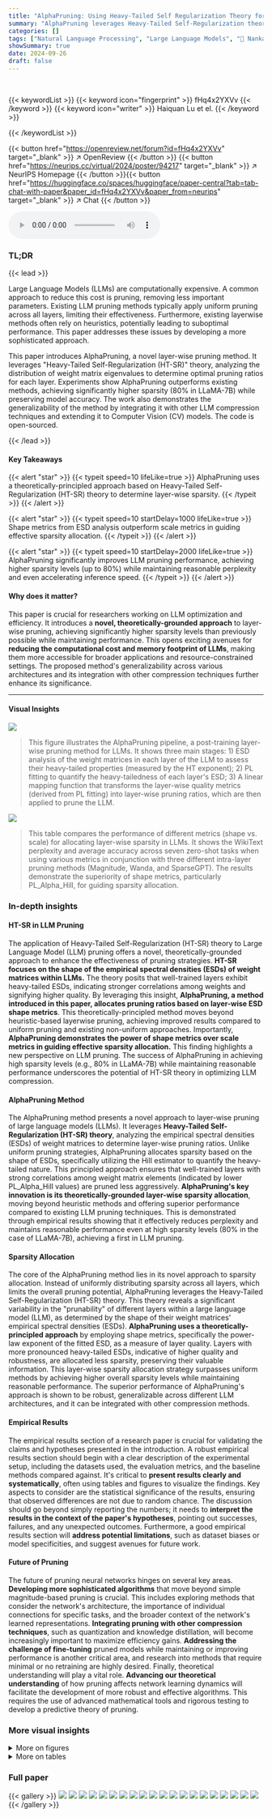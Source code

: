 ```yaml
---
title: "AlphaPruning: Using Heavy-Tailed Self Regularization Theory for Improved Layer-wise Pruning of Large Language Models"
summary: "AlphaPruning leverages Heavy-Tailed Self-Regularization theory to allocate optimal layer-wise sparsity ratios in LLMs, achieving 80% sparsity in LLaMA-7B with reasonable perplexity."
categories: []
tags: ["Natural Language Processing", "Large Language Models", "🏢 Nankai University",]
showSummary: true
date: 2024-09-26
draft: false
---
```


<br>

{{< keywordList >}}
{{< keyword icon="fingerprint" >}} fHq4x2YXVv {{< /keyword >}}
{{< keyword icon="writer" >}} Haiquan Lu et el. {{< /keyword >}}
 
{{< /keywordList >}}

{{< button href="https://openreview.net/forum?id=fHq4x2YXVv" target="_blank" >}}
↗ OpenReview
{{< /button >}}
{{< button href="https://neurips.cc/virtual/2024/poster/94217" target="_blank" >}}
↗ NeurIPS Homepage
{{< /button >}}{{< button href="https://huggingface.co/spaces/huggingface/paper-central?tab=tab-chat-with-paper&paper_id=fHq4x2YXVv&paper_from=neurips" target="_blank" >}}
↗ Chat
{{< /button >}}



<audio controls>
    <source src="https://ai-paper-reviewer.com/fHq4x2YXVv/podcast.wav" type="audio/wav">
    Your browser does not support the audio element.
</audio>


### TL;DR


{{< lead >}}

Large Language Models (LLMs) are computationally expensive.  A common approach to reduce this cost is pruning, removing less important parameters.  Existing LLM pruning methods typically apply uniform pruning across all layers, limiting their effectiveness.  Furthermore, existing layerwise methods often rely on heuristics, potentially leading to suboptimal performance.  This paper addresses these issues by developing a more sophisticated approach.

This paper introduces AlphaPruning, a novel layer-wise pruning method. It leverages "Heavy-Tailed Self-Regularization (HT-SR)" theory, analyzing the distribution of weight matrix eigenvalues to determine optimal pruning ratios for each layer.  Experiments show AlphaPruning outperforms existing methods, achieving significantly higher sparsity (80% in LLaMA-7B) while preserving model accuracy.  The work also demonstrates the generalizability of the method by integrating it with other LLM compression techniques and extending it to Computer Vision (CV) models.  The code is open-sourced.

{{< /lead >}}


#### Key Takeaways

{{< alert "star" >}}
{{< typeit speed=10 lifeLike=true >}} AlphaPruning uses a theoretically-principled approach based on Heavy-Tailed Self-Regularization (HT-SR) theory to determine layer-wise sparsity. {{< /typeit >}}
{{< /alert >}}

{{< alert "star" >}}
{{< typeit speed=10 startDelay=1000 lifeLike=true >}} Shape metrics from ESD analysis outperform scale metrics in guiding effective sparsity allocation. {{< /typeit >}}
{{< /alert >}}

{{< alert "star" >}}
{{< typeit speed=10 startDelay=2000 lifeLike=true >}} AlphaPruning significantly improves LLM pruning performance, achieving higher sparsity levels (up to 80%) while maintaining reasonable perplexity and even accelerating inference speed. {{< /typeit >}}
{{< /alert >}}

#### Why does it matter?
This paper is crucial for researchers working on LLM optimization and efficiency.  It introduces a **novel, theoretically-grounded approach** to layer-wise pruning, achieving significantly higher sparsity levels than previously possible while maintaining performance. This opens exciting avenues for **reducing the computational cost and memory footprint of LLMs**, making them more accessible for broader applications and resource-constrained settings.  The proposed method's generalizability across various architectures and its integration with other compression techniques further enhance its significance.

------
#### Visual Insights



![](https://ai-paper-reviewer.com/fHq4x2YXVv/figures_1_1.jpg)

> This figure illustrates the AlphaPruning pipeline, a post-training layer-wise pruning method for LLMs.  It shows three main stages: 1) ESD analysis of the weight matrices in each layer of the LLM to assess their heavy-tailed properties (measured by the HT exponent); 2) PL fitting to quantify the heavy-tailedness of each layer's ESD; 3) A linear mapping function that transforms the layer-wise quality metrics (derived from PL fitting) into layer-wise pruning ratios, which are then applied to prune the LLM.





![](https://ai-paper-reviewer.com/fHq4x2YXVv/tables_4_1.jpg)

> This table compares the performance of different metrics (shape vs. scale) for allocating layer-wise sparsity in LLMs.  It shows the WikiText perplexity and average accuracy across seven zero-shot tasks when using various metrics in conjunction with three different intra-layer pruning methods (Magnitude, Wanda, and SparseGPT).  The results demonstrate the superiority of shape metrics, particularly PL_Alpha_Hill, for guiding sparsity allocation.





### In-depth insights


#### HT-SR in LLM Pruning
The application of Heavy-Tailed Self-Regularization (HT-SR) theory to Large Language Model (LLM) pruning offers a novel, theoretically-grounded approach to enhance the effectiveness of pruning strategies.  **HT-SR focuses on the shape of the empirical spectral densities (ESDs) of weight matrices within LLMs.**  The theory posits that well-trained layers exhibit heavy-tailed ESDs, indicating stronger correlations among weights and signifying higher quality. By leveraging this insight, **AlphaPruning, a method introduced in this paper, allocates pruning ratios based on layer-wise ESD shape metrics**.  This theoretically-principled method moves beyond heuristic-based layerwise pruning, achieving improved results compared to uniform pruning and existing non-uniform approaches. Importantly, **AlphaPruning demonstrates the power of shape metrics over scale metrics in guiding effective sparsity allocation.** This finding highlights a new perspective on LLM pruning.  The success of AlphaPruning in achieving high sparsity levels (e.g., 80% in LLaMA-7B) while maintaining reasonable performance underscores the potential of HT-SR theory in optimizing LLM compression.

#### AlphaPruning Method
The AlphaPruning method presents a novel approach to layer-wise pruning of large language models (LLMs).  It leverages **Heavy-Tailed Self-Regularization (HT-SR) theory**, analyzing the empirical spectral densities (ESDs) of weight matrices to determine layer-wise pruning ratios. Unlike uniform pruning strategies, AlphaPruning allocates sparsity based on the shape of ESDs, specifically utilizing the Hill estimator to quantify the heavy-tailed nature.  This principled approach ensures that well-trained layers with strong correlations among weight matrix elements (indicated by lower PL_Alpha_Hill values) are pruned less aggressively.  **AlphaPruning's key innovation is its theoretically-grounded layer-wise sparsity allocation**, moving beyond heuristic methods and offering superior performance compared to existing LLM pruning techniques. This is demonstrated through empirical results showing that it effectively reduces perplexity and maintains reasonable performance even at high sparsity levels (80% in the case of LLaMA-7B), achieving a first in LLM pruning.

#### Sparsity Allocation
The core of the AlphaPruning method lies in its novel approach to sparsity allocation.  Instead of uniformly distributing sparsity across all layers, which limits the overall pruning potential, AlphaPruning leverages the Heavy-Tailed Self-Regularization (HT-SR) theory. This theory reveals a significant variability in the "prunability" of different layers within a large language model (LLM), as determined by the shape of their weight matrices' empirical spectral densities (ESDs).  **AlphaPruning uses a theoretically-principled approach** by employing shape metrics, specifically the power-law exponent of the fitted ESD, as a measure of layer quality.  Layers with more pronounced heavy-tailed ESDs, indicative of higher quality and robustness, are allocated less sparsity, preserving their valuable information.  This layer-wise sparsity allocation strategy surpasses uniform methods by achieving higher overall sparsity levels while maintaining reasonable performance.  The superior performance of AlphaPruning's approach is shown to be robust, generalizable across different LLM architectures, and it can be integrated with other compression methods.

#### Empirical Results
The empirical results section of a research paper is crucial for validating the claims and hypotheses presented in the introduction. A robust empirical results section should begin with a clear description of the experimental setup, including the datasets used, the evaluation metrics, and the baseline methods compared against.  It's critical to **present results clearly and systematically**, often using tables and figures to visualize the findings.  Key aspects to consider are the statistical significance of the results, ensuring that observed differences are not due to random chance.  The discussion should go beyond simply reporting the numbers; it needs to **interpret the results in the context of the paper's hypotheses**, pointing out successes, failures, and any unexpected outcomes.  Furthermore, a good empirical results section will **address potential limitations**, such as dataset biases or model specificities, and suggest avenues for future work.

#### Future of Pruning
The future of pruning neural networks hinges on several key areas.  **Developing more sophisticated algorithms** that move beyond simple magnitude-based pruning is crucial. This includes exploring methods that consider the network's architecture, the importance of individual connections for specific tasks, and the broader context of the network's learned representations.  **Integrating pruning with other compression techniques**, such as quantization and knowledge distillation, will become increasingly important to maximize efficiency gains.  **Addressing the challenge of fine-tuning** pruned models while maintaining or improving performance is another critical area, and research into methods that require minimal or no retraining are highly desired.  Finally, theoretical understanding will play a vital role. **Advancing our theoretical understanding** of how pruning affects network learning dynamics will facilitate the development of more robust and effective algorithms. This requires the use of advanced mathematical tools and rigorous testing to develop a predictive theory of pruning.


### More visual insights

<details>
<summary>More on figures
</summary>


![](https://ai-paper-reviewer.com/fHq4x2YXVv/figures_6_1.jpg)

> This figure compares the performance of LLaMA-7B and LLaMA-13B models pruned using the Wanda method with different sparsity levels.  The x-axis represents the sparsity percentage (how many parameters were removed), and the y-axis shows the WikiText validation perplexity, a measure of how well the model predicts the next word in a sequence. Lower perplexity indicates better performance.  The figure shows that AlphaPruning consistently outperforms the uniform sparsity approach across different sparsity levels for both models.


![](https://ai-paper-reviewer.com/fHq4x2YXVv/figures_8_1.jpg)

> This figure compares the performance of AlphaPruning against other baseline methods in pruning a ConvNext model on the ImageNet-1K dataset. The x-axis represents the sparsity level (percentage of weights removed), and the y-axis shows the ImageNet-1K accuracy.  The results demonstrate the superior performance of AlphaPruning in maintaining accuracy even at high sparsity levels, outperforming uniform sparsity and OWL methods.


![](https://ai-paper-reviewer.com/fHq4x2YXVv/figures_9_1.jpg)

> This figure shows the results of analyzing the heavy-tailed self-regularization (HT-SR) properties of LLMs before and after pruning using both uniform and AlphaPruning methods.  Subfigure (a) compares the average PL_Alpha_Hill metric (a measure of model quality) and perplexity across different LLM sizes (7B, 13B, 30B parameters).  It demonstrates that AlphaPruning maintains better model quality (lower PL_Alpha_Hill) compared to uniform pruning, resulting in lower perplexity. Subfigure (b) provides a layer-wise analysis of the PL_Alpha_Hill metric for LLaMA-7B and LLaMA-13B models, showing AlphaPruning's more targeted pruning approach.


![](https://ai-paper-reviewer.com/fHq4x2YXVv/figures_16_1.jpg)

> This figure shows a comparison of the heavy-tailed metric PL_Alpha_Hill and the WikiText validation perplexity before and after applying uniform pruning and AlphaPruning.  Subfigure (a) provides a model-wise comparison, averaging the PL_Alpha_Hill across all layers for each model. The dashed line shows the perplexity, while the histogram displays the PL_Alpha_Hill distribution. Subfigure (b) offers a layer-wise comparison, with the PL_Alpha_Hill averaged across all matrices within each LLM layer.  The lower the PL_Alpha_Hill, the better the model quality according to HT-SR theory.


![](https://ai-paper-reviewer.com/fHq4x2YXVv/figures_17_1.jpg)

> This figure compares the layer-wise sparsity distributions obtained from AlphaPruning and OWL methods.  Both methods show a general trend of lower sparsity in earlier layers and higher sparsity in later layers, which is intuitive given the typical importance of early layers in LLMs. However, AlphaPruning shows a more fine-grained distribution with more distinct differences in sparsity between adjacent layers compared to OWL.


![](https://ai-paper-reviewer.com/fHq4x2YXVv/figures_17_2.jpg)

> This figure compares the heavy-tailed metric PL_Alpha_Hill and the WikiText validation perplexity before and after pruning using uniform pruning and AlphaPruning methods.  Panel (a) shows model-wide comparison by averaging PL_Alpha_Hill across all layers, demonstrating that AlphaPruning maintains better model quality than uniform pruning, as reflected by lower perplexity and PL_Alpha_Hill values. Panel (b) provides a layer-wise analysis showing that AlphaPruning preserves the quality of model layers more effectively.


![](https://ai-paper-reviewer.com/fHq4x2YXVv/figures_18_1.jpg)

> This figure compares the heavy-tailed (HT) properties and low-rank properties of weight matrices in LLMs.  It shows a strong positive correlation between these properties: more heavy-tailed matrices are also more low-ranked.  The figure further explores layer-wise patterns in these properties within the LLaMA-7B model, demonstrating a similarity between heavy-tailed and low-rank structures across layers. Finally, the figure contrasts two LRA assignment strategies, revealing that prioritizing compression on heavier-tailed layers yields superior results, contrasting with the findings of pruning-based methods.


![](https://ai-paper-reviewer.com/fHq4x2YXVv/figures_19_1.jpg)

> This figure shows the results of an experiment comparing the performance of two pruning methods (uniform pruning and AlphaPruning) on fully connected neural networks (FCNs) trained on the CIFAR-10 dataset.  The x-axis represents the pruning ratio, and the y-axis shows the relative test accuracy (post-pruning accuracy / pre-pruning accuracy).  Different colored lines represent FCNs with varying heavy-tailed (HT) measures (Alpha), a metric used to characterize the heavy-tailedness of the weight matrix eigenspectrum, which is related to the model's training quality and generalization capabilities. The results demonstrate that models with higher HT measures are generally more prunable, meaning that a larger fraction of their parameters can be removed without significant performance degradation, using both uniform and AlphaPruning methods.


![](https://ai-paper-reviewer.com/fHq4x2YXVv/figures_19_2.jpg)

> This figure shows the result of comparing two pruning strategies (uniform pruning and AlphaPruning) on fully connected networks (FCNs) trained with different model-wise heavy-tailed (HT) measures (Alpha).  The x-axis represents the pruning ratio and the y-axis represents the relative test accuracy, calculated by dividing the post-pruning test accuracy by the pre-pruning test accuracy.  The results demonstrate that models with higher HT measures are more easily pruned using both uniform and AlphaPruning methods. The experiments were conducted using FCNs and the CIFAR-10 dataset.


![](https://ai-paper-reviewer.com/fHq4x2YXVv/figures_20_1.jpg)

> This figure compares the layer-wise sparsity distributions produced by AlphaPruning and OWL.  Both methods show a general trend of lower sparsity in earlier layers and higher sparsity in later layers, but AlphaPruning demonstrates a more nuanced distribution. AlphaPruning's distribution is more granular, with more noticeable differences in sparsity between consecutive layers, suggesting a more refined allocation of sparsity based on the model's structure and training characteristics.


![](https://ai-paper-reviewer.com/fHq4x2YXVv/figures_21_1.jpg)

> This figure analyzes the heavy-tailed self-regularization (HT-SR) metric PL_Alpha_Hill and its correlation with the WikiText validation perplexity before and after pruning using uniform pruning and AlphaPruning. It shows that AlphaPruning not only outperforms uniform pruning in terms of perplexity but also leads to a more favorable distribution (lower mean) of PL_Alpha_Hill among the layers, minimizing the damage caused by pruning.


![](https://ai-paper-reviewer.com/fHq4x2YXVv/figures_21_2.jpg)

> This figure shows the pipeline of AlphaPruning, a post-training layer-wise pruning method.  It consists of three main steps: 1) analyzing the empirical spectral densities (ESDs) of all weight matrices in the base large language model (LLM), 2) fitting power laws (PL) to the ESDs to obtain layer-wise metric values (representing the heavy-tailed exponent), and 3) using these metric values to linearly map the layer-wise pruning ratios.  The diagram visually depicts the flow of information from the weight matrices through ESD analysis and PL fitting to the final pruning ratios allocated to each layer.


![](https://ai-paper-reviewer.com/fHq4x2YXVv/figures_24_1.jpg)

> This figure illustrates the pipeline of AlphaPruning, a post-training layer-wise pruning method.  It starts with analyzing the empirical spectral densities (ESDs) of the weight matrices of a large language model (LLM). Then, power-law (PL) fitting is used to extract metric values that represent the heavy-tailed property of each layer.  Finally, a linear mapping function applies these metric values to determine layer-wise pruning ratios, which means each layer of the LLM is pruned with a different ratio.


![](https://ai-paper-reviewer.com/fHq4x2YXVv/figures_26_1.jpg)

> This figure compares the performance of OSSCAR with and without AlphaPruning.  OSSCAR is a structured pruning method that prunes parameters within specific layers (linear sublayer of multi-head attention and second sublayer of the feed-forward network). AlphaPruning allocates sparsity non-uniformly across layers, while OSSCAR uses uniform pruning. The x-axis represents the pruning ratio (fraction of pruned parameters relative to the total number in the specified layers), and the y-axis is the perplexity of the OPT-6.7B model evaluated on WikiText.  Lower perplexity indicates better performance. The graph shows that AlphaPruning combined with OSSCAR consistently achieves lower perplexity than OSSCAR alone across different pruning ratios, demonstrating its effectiveness in improving the performance of this structured pruning method.


</details>




<details>
<summary>More on tables
</summary>


![](https://ai-paper-reviewer.com/fHq4x2YXVv/tables_6_1.jpg)
> This table compares the WikiText validation perplexity of LLaMA and LLaMA-2 models pruned to 70% sparsity using different methods.  The methods compared include AlphaPruning (the proposed method), uniform layerwise sparsity, and OWL (a state-of-the-art non-uniform sparsity allocation method).  Each of these methods is combined with three different intra-layer pruning techniques: Magnitude, Wanda, and SparseGPT.  Lower perplexity scores indicate better model performance.

![](https://ai-paper-reviewer.com/fHq4x2YXVv/tables_6_2.jpg)
> This table shows the WikiText validation perplexity for different LLMs (LLaMA and LLaMA-2) pruned to 70% sparsity using different methods.  The methods compared are AlphaPruning (the proposed method), uniform layerwise sparsity, and OWL (a state-of-the-art non-uniform sparsity allocation method). Each of these sparsity allocation methods is combined with three different intra-layer pruning techniques: Magnitude, Wanda, and SparseGPT. Lower perplexity values indicate better performance.

![](https://ai-paper-reviewer.com/fHq4x2YXVv/tables_7_1.jpg)
> This table presents the results of measuring the end-to-end decode latency and speedup of the AlphaPruning method on the DeepSparse inference engine. The results show the decode latency and speedup at various sparsity levels (from 10% to 90%). The speedup is calculated relative to the dense model (1.00x).  The table demonstrates that AlphaPruning achieves significant speedups at higher sparsity levels, reaching a 3.06x speedup at 80% sparsity.

![](https://ai-paper-reviewer.com/fHq4x2YXVv/tables_7_2.jpg)
> This table compares the performance of AlphaPruning against uniform sparsity and OWL on various LLMs.  The perplexity (a measure of how well a model predicts text) is shown for different levels of sparsity (60%, 70%, 80%), for each of the models listed (LLaMA-V3-7B, Vicuna-7B, and Mistral-7B). Lower perplexity indicates better performance after pruning. The results demonstrate that AlphaPruning consistently outperforms the other methods, especially at higher sparsity levels.

![](https://ai-paper-reviewer.com/fHq4x2YXVv/tables_7_3.jpg)
> This table compares the WikiText validation perplexity and accuracy of several LLMs pruned using uniform sparsity and AlphaPruning, both combined with the Wanda pruning method.  It demonstrates the effectiveness of AlphaPruning across various model sizes and architectures, showing that it consistently improves perplexity (lower is better) and often increases accuracy (higher is better) at high sparsity levels (60%, 70%, 80%).  The results highlight the generalizability of AlphaPruning.

![](https://ai-paper-reviewer.com/fHq4x2YXVv/tables_21_1.jpg)
> This table compares the perplexity results of LLaMA-7B pruned to 70% sparsity using four different sparsity allocation methods: Uniform, Per-matrix, Per-block, and Mixed.  The perplexity is measured using the WikiText validation set.  Each sparsity allocation method is combined with three different pruning methods: Magnitude, Wanda, and SparseGPT. The table highlights the superior performance of the proposed 'Mixed' method.

![](https://ai-paper-reviewer.com/fHq4x2YXVv/tables_22_1.jpg)
> This table shows the hyperparameter settings used in the experiments. The left part shows the optimal τ values used for the experiments in Section 4.2, which were obtained through a small hyperparameter sweep.  The right part shows the optimal τ values used for the experiments in Section 4.3 involving Vision Transformers, which were also obtained via a hyperparameter sweep. The experiments in section 4.2 involve language models, while the experiments in section 4.3 involve vision models, and the different hyperparameter ranges reflect differences in model architectures and tasks.

![](https://ai-paper-reviewer.com/fHq4x2YXVv/tables_22_2.jpg)
> This table presents the WikiText validation perplexity results for the LLaMA-7B model pruned using different layer-wise sparsity allocation methods at various global sparsity levels (10%, 20%, 30%, 40%, 50%, 60%, 70%, 80%).  The methods compared include Uniform, Global, LAMP, ER, ER-Plus, OWL, and the proposed AlphaPruning method. Lower perplexity values indicate better performance. The table highlights that AlphaPruning consistently achieves lower perplexity than other methods, particularly at higher sparsity levels.

![](https://ai-paper-reviewer.com/fHq4x2YXVv/tables_23_1.jpg)
> This table compares the WikiText validation perplexity of pruned LLaMA and LLaMA-2 models at 70% sparsity using different methods.  The methods compared include AlphaPruning (the proposed method), uniform layerwise sparsity, and OWL.  Each of these is combined with three different intra-layer pruning techniques (Magnitude, Wanda, and SparseGPT). Lower perplexity values indicate better model performance after pruning.

![](https://ai-paper-reviewer.com/fHq4x2YXVv/tables_23_2.jpg)
> This table compares the performance of various heavy-tailed self-regularization (HT-SR) metrics for allocating layer-wise sparsity in LLMs.  It uses WikiText perplexity and average accuracy across seven zero-shot tasks to evaluate the effectiveness of different metrics when pruning the LLaMA-7B model to 70% sparsity.  The results highlight that shape metrics generally outperform scale metrics, with PL_Alpha_Hill showing the best performance.

![](https://ai-paper-reviewer.com/fHq4x2YXVv/tables_23_3.jpg)
> This table compares the performance of various heavy-tailed self-regularization (HT-SR) metrics for guiding layer-wise sparsity allocation in Large Language Models (LLMs).  It uses WikiText perplexity and average accuracy across seven zero-shot tasks to evaluate the effectiveness of different metrics (shape vs. scale).  The results demonstrate that shape metrics significantly outperform scale metrics in assigning layer-wise sparsity, with PL_Alpha_Hill showing the best performance.

![](https://ai-paper-reviewer.com/fHq4x2YXVv/tables_24_1.jpg)
> This table compares the performance of various heavy-tailed self-regularization (HT-SR) metrics in assigning layer-wise sparsity for Large Language Models (LLMs). It uses WikiText perplexity and accuracy across seven zero-shot tasks to evaluate the performance of LLaMA-7B model pruned to 70% sparsity using different metrics. The results demonstrate that shape metrics generally outperform scale metrics, with PL_Alpha_Hill being the most effective metric.

![](https://ai-paper-reviewer.com/fHq4x2YXVv/tables_24_2.jpg)
> This table shows the results of adjusting the minimum sparsity while maintaining the global sparsity at 70%.  It compares the WikiText validation perplexity achieved by the AlphaPruning method with different minimum sparsity levels (50%, 55%, 57%, 60%, 65%, 67%) to the Uniform method's perplexity. The results highlight that AlphaPruning consistently achieves lower perplexity even when the minimum sparsity is increased, demonstrating its robustness and effectiveness in controlling the minimum layer sparsity for memory-limited hardware.

![](https://ai-paper-reviewer.com/fHq4x2YXVv/tables_25_1.jpg)
> This table compares different metrics for allocating layerwise sparsity in LLMs. It shows that shape metrics, which describe the shape of the ESDs of the weight matrices, outperform scale metrics, which measure the size of the ESDs.  The PL_Alpha_Hill metric performs the best.  The experiment is conducted on the LLaMA-7B model with 70% sparsity, measuring both WikiText validation perplexity and average accuracy across seven zero-shot tasks. 

![](https://ai-paper-reviewer.com/fHq4x2YXVv/tables_25_2.jpg)
> This table compares the perplexity results of OPT models (OPT-125M, OPT-350M, OPT-2.7B, and OPT-6.7B) pruned using two methods: uniform sparsity and the proposed AlphaPruning method combined with magnitude-based pruning.  The perplexity scores are provided for 40% and 50% sparsity levels. Lower perplexity values indicate better model performance after pruning.

![](https://ai-paper-reviewer.com/fHq4x2YXVv/tables_25_3.jpg)
> This table compares the perplexity of OPT models (OPT-125M, OPT-350M, OPT-2.7B, OPT-6.7B) pruned using two different methods: uniform sparsity and the proposed AlphaPruning method combined with Wanda and SparseGPT.  For each model, perplexity is shown at 70% sparsity. The results demonstrate that AlphaPruning, when combined with Wanda and SparseGPT, generally yields lower perplexity scores compared to using a uniform sparsity allocation strategy, indicating that the proposed method is more effective at preserving model performance during pruning.

![](https://ai-paper-reviewer.com/fHq4x2YXVv/tables_25_4.jpg)
> This table compares the performance of different sparsity allocation methods for pruning LLaMA-7B using the Wanda pruning technique. The methods compared are uniform sparsity, and the proposed AlphaPruning method which uses a mixed N:8 sparsity strategy. The results are reported for different sparsity levels (4:8, 3:8, 2:8) and indicate the WikiText validation perplexity for each scenario. The table demonstrates that AlphaPruning outperforms uniform sparsity allocation across various sparsity levels, leading to significant performance improvements.

![](https://ai-paper-reviewer.com/fHq4x2YXVv/tables_26_1.jpg)
> This table compares the performance of applying AlphaPruning with LLM Pruner on the WikiText and Penn Treebank datasets at different sparsity levels (20%, 40%, 60%, 80%). It shows that AlphaPruning consistently improves the model's performance in terms of lower perplexity across various sparsity levels when compared against uniform pruning strategies.

![](https://ai-paper-reviewer.com/fHq4x2YXVv/tables_26_2.jpg)
> This table compares the WikiText validation perplexity of pruned LLaMA and LLaMA-2 models at 70% sparsity using different layerwise sparsity allocation methods.  The methods compared are AlphaPruning (the proposed method), uniform layerwise sparsity, and OWL (a state-of-the-art non-uniform method).  Each of these sparsity allocation methods was combined with three different intra-layer pruning techniques: Magnitude, Wanda, and SparseGPT. Lower perplexity values indicate better model performance after pruning.

![](https://ai-paper-reviewer.com/fHq4x2YXVv/tables_27_1.jpg)
> This table compares the WikiText validation perplexity of pruned LLaMA and LLaMA-2 models at 70% sparsity using different methods.  The methods compared are AlphaPruning (the proposed method), uniform layerwise sparsity, and OWL (a state-of-the-art non-uniform sparsity allocation method).  Each of these methods is combined with three different intra-layer pruning techniques (Magnitude, Wanda, and SparseGPT) to thoroughly evaluate their effectiveness. Lower perplexity values indicate better model performance.

![](https://ai-paper-reviewer.com/fHq4x2YXVv/tables_27_2.jpg)
> This table compares the performance of different heavy-tailed self-regularization (HT-SR) metrics for allocating layer-wise sparsity in large language models (LLMs).  It shows that shape metrics, which capture the shape of the empirical spectral density (ESD) of weight matrices, generally outperform scale metrics (e.g., matrix norms) in determining layer importance for pruning.  The best performing shape metric is PL_Alpha_Hill. The experiment uses LLaMA-7B model with 70% sparsity, and it is evaluated using WikiText perplexity and accuracy across seven zero-shot tasks.

![](https://ai-paper-reviewer.com/fHq4x2YXVv/tables_28_1.jpg)
> This table compares the performance of different heavy-tailed self-regularization (HT-SR) metrics for allocating layer-wise sparsity in large language models (LLMs).  It shows WikiText perplexity and average accuracy across seven zero-shot tasks when pruning a LLaMA-7B model to 70% sparsity using various metrics in conjunction with different intra-layer pruning methods. The results demonstrate that shape metrics generally outperform scale metrics, with PL_Alpha_Hill being the most effective.

![](https://ai-paper-reviewer.com/fHq4x2YXVv/tables_29_1.jpg)
> This table presents the WikiText validation perplexity results for LLaMA and LLaMA-2 models after pruning to 70% sparsity using different methods.  The table compares the performance of AlphaPruning against uniform sparsity and OWL (a state-of-the-art non-uniform sparsity allocation method) combined with three different intra-layer pruning techniques: Magnitude, Wanda, and SparseGPT. Lower perplexity values indicate better model performance after pruning.

</details>




### Full paper

{{< gallery >}}
<img src="https://ai-paper-reviewer.com/fHq4x2YXVv/1.png" class="grid-w50 md:grid-w33 xl:grid-w25" />
<img src="https://ai-paper-reviewer.com/fHq4x2YXVv/2.png" class="grid-w50 md:grid-w33 xl:grid-w25" />
<img src="https://ai-paper-reviewer.com/fHq4x2YXVv/3.png" class="grid-w50 md:grid-w33 xl:grid-w25" />
<img src="https://ai-paper-reviewer.com/fHq4x2YXVv/4.png" class="grid-w50 md:grid-w33 xl:grid-w25" />
<img src="https://ai-paper-reviewer.com/fHq4x2YXVv/5.png" class="grid-w50 md:grid-w33 xl:grid-w25" />
<img src="https://ai-paper-reviewer.com/fHq4x2YXVv/6.png" class="grid-w50 md:grid-w33 xl:grid-w25" />
<img src="https://ai-paper-reviewer.com/fHq4x2YXVv/7.png" class="grid-w50 md:grid-w33 xl:grid-w25" />
<img src="https://ai-paper-reviewer.com/fHq4x2YXVv/8.png" class="grid-w50 md:grid-w33 xl:grid-w25" />
<img src="https://ai-paper-reviewer.com/fHq4x2YXVv/9.png" class="grid-w50 md:grid-w33 xl:grid-w25" />
<img src="https://ai-paper-reviewer.com/fHq4x2YXVv/10.png" class="grid-w50 md:grid-w33 xl:grid-w25" />
<img src="https://ai-paper-reviewer.com/fHq4x2YXVv/11.png" class="grid-w50 md:grid-w33 xl:grid-w25" />
<img src="https://ai-paper-reviewer.com/fHq4x2YXVv/12.png" class="grid-w50 md:grid-w33 xl:grid-w25" />
<img src="https://ai-paper-reviewer.com/fHq4x2YXVv/13.png" class="grid-w50 md:grid-w33 xl:grid-w25" />
<img src="https://ai-paper-reviewer.com/fHq4x2YXVv/14.png" class="grid-w50 md:grid-w33 xl:grid-w25" />
<img src="https://ai-paper-reviewer.com/fHq4x2YXVv/15.png" class="grid-w50 md:grid-w33 xl:grid-w25" />
<img src="https://ai-paper-reviewer.com/fHq4x2YXVv/16.png" class="grid-w50 md:grid-w33 xl:grid-w25" />
<img src="https://ai-paper-reviewer.com/fHq4x2YXVv/17.png" class="grid-w50 md:grid-w33 xl:grid-w25" />
<img src="https://ai-paper-reviewer.com/fHq4x2YXVv/18.png" class="grid-w50 md:grid-w33 xl:grid-w25" />
<img src="https://ai-paper-reviewer.com/fHq4x2YXVv/19.png" class="grid-w50 md:grid-w33 xl:grid-w25" />
<img src="https://ai-paper-reviewer.com/fHq4x2YXVv/20.png" class="grid-w50 md:grid-w33 xl:grid-w25" />
{{< /gallery >}}
